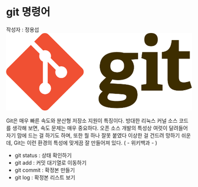 # git 명령어
작성자 : 정용섭
![git](../assets/git.png)

Git은 매우 빠른 속도와 분산형 저장소 지원이 특징이다. 방대한 리눅스 커널 소스 코드를 생각해 보면, 속도 문제는 매우 중요하다. 오픈 소스 개발의 특성상 여럿이 달려들어 자기 맘에 드는 걸 하기도 하며, 또한 뭘 하나 잘못 붙였다 이상한 걸 건드려 망하기 쉬운데, Git는 이런 환경의 특성에 맞게끔 잘 만들어져 있다.
( - 위키백과 - )

* git status : 상태 확인하기
* git add : 커밋 대기열로 이동하기
* git commit : 확정본 만들기
* git log : 확정본 리스트 보기
